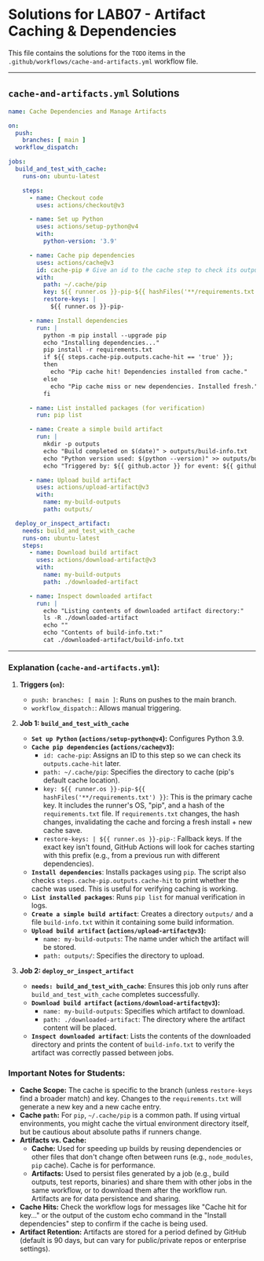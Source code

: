 # Solutions for LAB07 - Artifact Caching & Dependencies

This file contains the solutions for the `TODO` items in the `.github/workflows/cache-and-artifacts.yml` workflow file.

---

## `cache-and-artifacts.yml` Solutions

```yaml
name: Cache Dependencies and Manage Artifacts

on:
  push:
    branches: [ main ]
  workflow_dispatch:

jobs:
  build_and_test_with_cache:
    runs-on: ubuntu-latest

    steps:
      - name: Checkout code
        uses: actions/checkout@v3

      - name: Set up Python
        uses: actions/setup-python@v4
        with:
          python-version: '3.9'

      - name: Cache pip dependencies
        uses: actions/cache@v3
        id: cache-pip # Give an id to the cache step to check its output
        with:
          path: ~/.cache/pip
          key: ${{ runner.os }}-pip-${{ hashFiles('**/requirements.txt') }}
          restore-keys: |
            ${{ runner.os }}-pip-

      - name: Install dependencies
        run: |
          python -m pip install --upgrade pip
          echo "Installing dependencies..."
          pip install -r requirements.txt
          if ${{ steps.cache-pip.outputs.cache-hit == 'true' }};
          then
            echo "Pip cache hit! Dependencies installed from cache."
          else
            echo "Pip cache miss or new dependencies. Installed fresh."
          fi

      - name: List installed packages (for verification)
        run: pip list

      - name: Create a simple build artifact
        run: |
          mkdir -p outputs
          echo "Build completed on $(date)" > outputs/build-info.txt
          echo "Python version used: $(python --version)" >> outputs/build-info.txt
          echo "Triggered by: ${{ github.actor }} for event: ${{ github.event_name }}" >> outputs/build-info.txt

      - name: Upload build artifact
        uses: actions/upload-artifact@v3
        with:
          name: my-build-outputs
          path: outputs/

  deploy_or_inspect_artifact:
    needs: build_and_test_with_cache
    runs-on: ubuntu-latest
    steps:
      - name: Download build artifact
        uses: actions/download-artifact@v3
        with:
          name: my-build-outputs
          path: ./downloaded-artifact

      - name: Inspect downloaded artifact
        run: |
          echo "Listing contents of downloaded artifact directory:"
          ls -R ./downloaded-artifact
          echo ""
          echo "Contents of build-info.txt:"
          cat ./downloaded-artifact/build-info.txt
```

---

### Explanation (`cache-and-artifacts.yml`):

1.  **Triggers (`on`):**
    *   `push: branches: [ main ]`: Runs on pushes to the main branch.
    *   `workflow_dispatch:`: Allows manual triggering.

2.  **Job 1: `build_and_test_with_cache`**
    *   **`Set up Python` (`actions/setup-python@v4`):** Configures Python 3.9.
    *   **`Cache pip dependencies` (`actions/cache@v3`):**
        *   `id: cache-pip`: Assigns an ID to this step so we can check its `outputs.cache-hit` later.
        *   `path: ~/.cache/pip`: Specifies the directory to cache (pip's default cache location).
        *   `key: ${{ runner.os }}-pip-${{ hashFiles('**/requirements.txt') }}`: This is the primary cache key. It includes the runner's OS, "pip", and a hash of the `requirements.txt` file. If `requirements.txt` changes, the hash changes, invalidating the cache and forcing a fresh install + new cache save.
        *   `restore-keys: | ${{ runner.os }}-pip-`: Fallback keys. If the exact key isn't found, GitHub Actions will look for caches starting with this prefix (e.g., from a previous run with different dependencies).
    *   **`Install dependencies`**: Installs packages using `pip`. The script also checks `steps.cache-pip.outputs.cache-hit` to print whether the cache was used. This is useful for verifying caching is working.
    *   **`List installed packages`**: Runs `pip list` for manual verification in logs.
    *   **`Create a simple build artifact`**: Creates a directory `outputs/` and a file `build-info.txt` within it containing some build information.
    *   **`Upload build artifact` (`actions/upload-artifact@v3`):**
        *   `name: my-build-outputs`: The name under which the artifact will be stored.
        *   `path: outputs/`: Specifies the directory to upload.

3.  **Job 2: `deploy_or_inspect_artifact`**
    *   **`needs: build_and_test_with_cache`**: Ensures this job only runs after `build_and_test_with_cache` completes successfully.
    *   **`Download build artifact` (`actions/download-artifact@v3`):**
        *   `name: my-build-outputs`: Specifies which artifact to download.
        *   `path: ./downloaded-artifact`: The directory where the artifact content will be placed.
    *   **`Inspect downloaded artifact`**: Lists the contents of the downloaded directory and prints the content of `build-info.txt` to verify the artifact was correctly passed between jobs.

### Important Notes for Students:

*   **Cache Scope:** The cache is specific to the branch (unless `restore-keys` find a broader match) and key. Changes to the `requirements.txt` will generate a new key and a new cache entry.
*   **Cache `path`:** For `pip`, `~/.cache/pip` is a common path. If using virtual environments, you might cache the virtual environment directory itself, but be cautious about absolute paths if runners change.
*   **Artifacts vs. Cache:**
    *   **Cache:** Used for speeding up builds by reusing dependencies or other files that don't change often between runs (e.g., `node_modules`, `pip` cache). Cache is for performance.
    *   **Artifacts:** Used to persist files generated by a job (e.g., build outputs, test reports, binaries) and share them with other jobs in the same workflow, or to download them after the workflow run. Artifacts are for data persistence and sharing.
*   **Cache Hits:** Check the workflow logs for messages like "Cache hit for key..." or the output of the custom echo command in the "Install dependencies" step to confirm if the cache is being used.
*   **Artifact Retention:** Artifacts are stored for a period defined by GitHub (default is 90 days, but can vary for public/private repos or enterprise settings). 